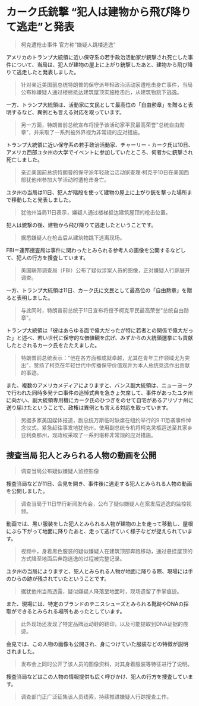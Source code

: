 # カーク氏銃撃 “犯人は建物から飛び降りて逃走”と発表

> 柯克遭枪击事件 官方称"嫌疑人跳楼逃逸"

アメリカのトランプ大統領に近い保守系の若手政治活動家が銃撃され死亡した事件について、当局は、犯人が建物の屋上に上がり銃撃したあと、建物から飛び降りて逃走したと発表しました。

> 针对亲近美国前总统特朗普的保守派年轻政治活动家遭枪击身亡事件，当局公布称嫌疑人通过楼梯抵达建筑屋顶实施枪击后，从建筑物跳下逃逸。

一方、トランプ大統領は、活動家に文民として最高位の「自由勲章」を贈ると表明するなど、異例とも言える対応を取っています。

> 另一方面，特朗普前总统宣布将授予该活动家平民最高荣誉"总统自由勋章"，并采取了一系列被外界视为非常规的应对措施。

トランプ大統領に近い保守系の若手政治活動家、チャーリー・カーク氏は10日、アメリカ西部ユタ州の大学でイベントに参加していたところ、何者かに銃撃され死亡しました。

> 亲近美国前总统特朗普的保守派年轻政治活动家查理·柯克于10日在美国西部犹他州参加大学活动时遭枪击身亡。

ユタ州の当局は11日、犯人が階段を使って建物の屋上に上がり銃を撃った場所まで移動したと発表しました。

> 犹他州当局11日表示，嫌疑人通过楼梯抵达建筑屋顶的枪击位置。

犯人は銃撃の後、建物から飛び降りて逃走したということです。

> 据悉嫌疑人在枪击后从建筑物跳下逃离现场。

FBI＝連邦捜査局は事件に関わったとみられる参考人の画像を公開するなどして、犯人の行方を捜査しています。

> 美国联邦调查局（FBI）公布了疑似涉案人员的图像，正对嫌疑人行踪展开调查。

一方、トランプ大統領は11日、カーク氏に文民として最高位の「自由勲章」を贈ると表明しました。

> 与此同时，特朗普前总统于11日宣布将授予柯克平民最高荣誉"总统自由勋章"。

トランプ大統領は「彼はあらゆる面で偉大だったが特に若者との関係で偉大だった」と述べ、若い世代に保守的な価値観を広げ、みずからの大統領選挙にも貢献したとされるカーク氏をたたえました。

> 特朗普前总统表示："他在各方面都成就卓越，尤其在青年工作领域尤为突出"，赞扬了柯克在年轻世代中传播保守价值观并为本人总统竞选作出贡献的事迹。

また、複数のアメリカメディアによりますと、バンス副大統領は、ニューヨークで行われた同時多発テロ事件の追悼式典を急きょ欠席して、事件があったユタ州に向かい、副大統領専用機にカーク氏のひつぎをのせて自宅があるアリゾナ州に送り届けたということで、政権は異例とも言える対応を取っています。

> 另据多家美国媒体报道，副总统万斯临时缺席在纽约举行的9·11恐袭事件悼念仪式，紧急赶往事发地犹他州，使用副总统专机将柯克灵柩运送至其家乡亚利桑那州，现政权采取了一系列堪称非常规的应对措施。

## 捜査当局 犯人とみられる人物の動画を公開

> 调查当局公布疑似嫌疑人监控影像

捜査当局などが11日、会見を開き、事件後に逃走する犯人とみられる人物の動画を公開しました。

> 调查当局于11日举行新闻发布会，公布了疑似嫌疑人在案发后逃逸的监控视频。

動画では、黒い服装をした犯人とみられる人物が建物の上を走って移動し、屋根にぶら下がって地面に降りたあと、走って逃げていく様子などが捉えられています。

> 视频中，身着黑色服装的疑似嫌疑人在建筑顶部奔跑移动，通过悬挂屋顶的方式降至地面后奔跑逃逸的过程被完整记录。

ユタ州の当局によりますと、犯人とみられる人物が地面に降りる際、現場には手のひらの跡が残されていたということです。

> 据犹他州当局透露，疑似嫌疑人降落至地面时，现场遗留了手掌痕迹。

また、現場には、特定のブランドのテニスシューズとみられる靴跡やDNAの採取ができるとみられる場所もあったとしています。

> 此外现场还发现了特定品牌运动鞋的鞋印，以及可能提取到DNA证据的痕迹。

会見では、この人物の画像も公開され、身につけていた服装などの特徴が説明されました。

> 发布会上同时公开了该人员的图像资料，对其身着服装等特征进行了说明。

捜査当局などはこの人物の情報提供も広く呼びかけ、犯人の行方を捜査しています。

> 调查部门正广泛征集该人员线索，持续推进嫌疑人行踪搜查工作。